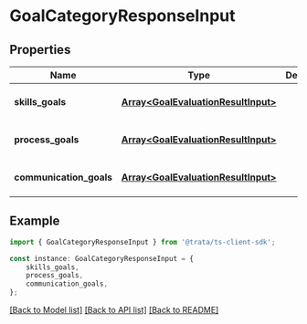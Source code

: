 # GoalCategoryResponseInput


## Properties

Name | Type | Description | Notes
------------ | ------------- | ------------- | -------------
**skills_goals** | [**Array&lt;GoalEvaluationResultInput&gt;**](GoalEvaluationResultInput.md) |  | [optional] [default to undefined]
**process_goals** | [**Array&lt;GoalEvaluationResultInput&gt;**](GoalEvaluationResultInput.md) |  | [optional] [default to undefined]
**communication_goals** | [**Array&lt;GoalEvaluationResultInput&gt;**](GoalEvaluationResultInput.md) |  | [optional] [default to undefined]

## Example

```typescript
import { GoalCategoryResponseInput } from '@trata/ts-client-sdk';

const instance: GoalCategoryResponseInput = {
    skills_goals,
    process_goals,
    communication_goals,
};
```

[[Back to Model list]](../README.md#documentation-for-models) [[Back to API list]](../README.md#documentation-for-api-endpoints) [[Back to README]](../README.md)
